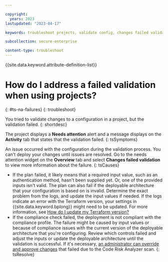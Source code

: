 ```yaml
---

copyright:
  years: 2023
lastupdated: "2023-04-17"

keywords: troubleshoot projects, validate config, changes failed validation, needs attention failure, validation failure, needs attention, failure, validation

subcollection: secure-enterprise

content-type: troubleshoot
---
```


{{site.data.keyword.attribute-definition-list}}

# How do I address a failed validation when using projects?
{: #ts-na-failures}
{: troubleshoot}

You tried to validate changes to a configuration in a project, but the validation failed.
{: shortdesc}

The project displays a **Needs attention** alert and a message displays on the **Activity** tab that states that the validation failed.
{: tsSymptoms}

An issue occurred with the configuration during the validation process. You can't deploy your changes until issues are resolved. Go to the needs attention widget on the **Overview** tab and select **Changes failed validation** to view more information about the failure.
{: tsCauses}

* If the plan failed, it likely means that a required input value, such as an authentication method, hasn't been supplied yet. Or, one of the provided inputs isn't valid. The plan can also fail if the deployable architecture that your configuration is based on is invalid. Determine the exact problem from the logs, and update the input values if needed. If the logs indicate an error with the Terraform version, your settings in {{site.data.keyword.bplong}} might need to be updated. For more information, see [How do I update my Terraform version?](/docs/secure-enterprise?topic=secure-enterprise-troubleshoot-terraform-version&interface=ui)
* If the compliance check failed, the deployment is not compliant with the compliance profile. The failure might be caused by input values or because of compliance issues with the current version of the deployable architecture that you're configuring. Review which controls failed and adjust the inputs or update the deployable architecture until the validation is successful. If it's necessary, [an administrator can override and approve changes](/docs/secure-enterprise?topic=secure-enterprise-approve-failed-validation) that failed due to the Code Risk Analyzer scan.
{: tsResolve}
